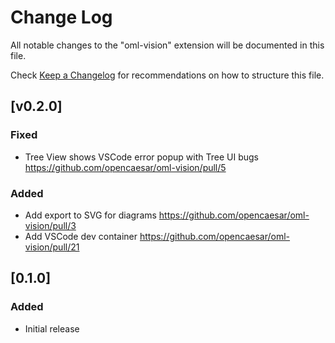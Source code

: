 # Change Log

All notable changes to the "oml-vision" extension will be documented in this file.

Check [Keep a Changelog](http://keepachangelog.com/) for recommendations on how to structure this file.

## [v0.2.0]

### Fixed
- Tree View shows VSCode error popup with Tree UI bugs https://github.com/opencaesar/oml-vision/pull/5

### Added
- Add export to SVG for diagrams https://github.com/opencaesar/oml-vision/pull/3
- Add VSCode dev container https://github.com/opencaesar/oml-vision/pull/21

## [0.1.0]

### Added
- Initial release